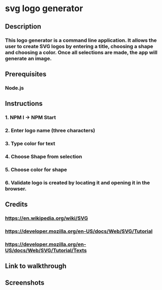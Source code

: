 # svg logo generator

## Description

### This logo generator is a command line application. It allows the user to create SVG logos by entering a title, choosing a shape and choosing a color. Once all selections are made, the app will generate an image.

## Prerequisites

### Node.js

## Instructions

### 1. NPM I -> NPM Start

### 2. Enter logo name (three characters)

### 3. Type color for text

### 4. Choose Shape from selection

### 5. Choose color for shape

### 6. Validate logo is created by locating it and opening it in the browser.

## Credits

### https://en.wikipedia.org/wiki/SVG
### https://developer.mozilla.org/en-US/docs/Web/SVG/Tutorial
### https://developer.mozilla.org/en-US/docs/Web/SVG/Tutorial/Texts

## Link to walkthrough

## Screenshots
